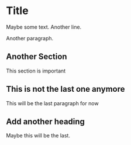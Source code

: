 # Title

Maybe some text.
Another line.

Another paragraph.

## Another Section

This section is important

## This is not the last one anymore

This will be the last paragraph for now

## Add another heading

Maybe this will be the last.